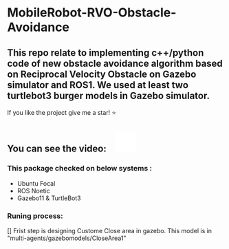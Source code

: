 # MobileRobot-RVO-Obstacle-Avoidance
This repo relate to implementing c++/python code of new obstacle avoidance algorithm based on Reciprocal Velocity Obstacle on Gazebo simulator and ROS1. 
We used at least two turtlebot3 burger models in Gazebo simulator.
---
If you like the project give me a star! :star: 

You can see the video: &nbsp;&nbsp;
[![website](./img/youtube-dark.svg)](https://www.youtube.com/watch?v=5KaZ9I6VUvA)
&nbsp;&nbsp;
---

### This package checked on below systems :
- Ubuntu Focal
- ROS Noetic 
- Gazebo11 & TurtleBot3
### Runing process:
[] Frist step is designing Custome Close area in gazebo. This model is in "multi-agents/gazebomodels/CloseArea1"
